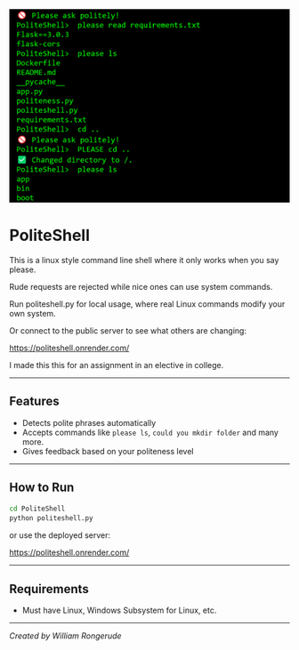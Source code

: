<img src="assets/use2.png" width="600">


# PoliteShell

This is a linux style command line shell where it only works when you say please.

Rude requests are rejected while nice ones can use system commands.

Run politeshell.py for local usage, where real Linux commands modify your own system.

Or connect to the public server to see what others are changing:

https://politeshell.onrender.com/

I made this this for an assignment in an elective in college.

---

## Features

- Detects polite phrases automatically
- Accepts commands like `please ls`, `could you mkdir folder` and many more.
- Gives feedback based on your politeness level

---

## How to Run 

```bash
cd PoliteShell
python politeshell.py

```

or use the deployed server:

https://politeshell.onrender.com/

---

## Requirements

- Must have Linux, Windows Subsystem for Linux, etc.

---

*Created by William Rongerude*
